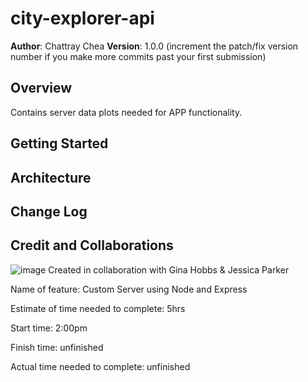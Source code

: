 
# city-explorer-api

**Author**: Chattray Chea
**Version**: 1.0.0 (increment the patch/fix version number if you make more commits past your first submission)

## Overview

Contains server data plots needed for APP functionality.

## Getting Started
<!-- What are the steps that a user must take in order to build this app on their own machine and get it running? -->

## Architecture
<!-- Provide a detailed description of the application design. What technologies (languages, libraries, etc) you're using, and any other relevant design information. -->

## Change Log
<!-- Use this area to document the iterative changes made to your application as each feature is successfully implemented. Use time stamps. Here's an example:

01-01-2001 4:59pm - Application now has a fully-functional express server, with a GET route for the location resource. -->

## Credit and Collaborations

![image](https://user-images.githubusercontent.com/84699682/126555901-ef4c5b9e-ad19-4f65-8d57-1a6fc332b6d6.png)
Created in collaboration with Gina Hobbs & Jessica Parker

Name of feature: Custom Server using Node and Express

Estimate of time needed to complete: 5hrs

Start time: 2:00pm

Finish time: unfinished

Actual time needed to complete: unfinished
